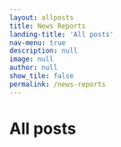 ```yaml
---
layout: allposts
title: News Reports
landing-title: 'All posts'
nav-menu: true
description: null
image: null
author: null
show_tile: false
permalink: /news-reports
---
```


<h1>All posts</h1>
